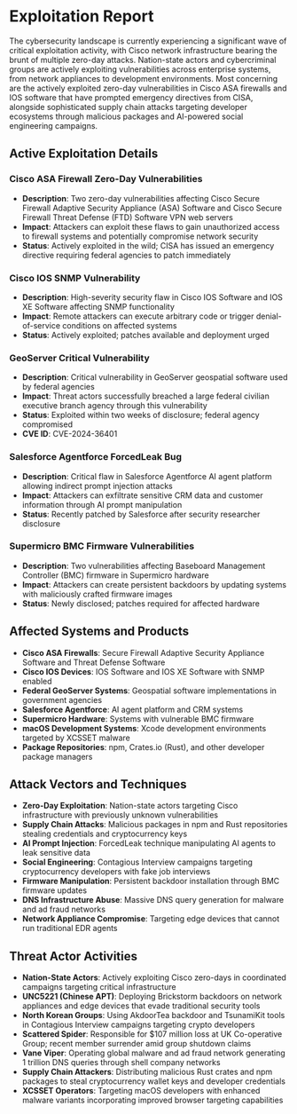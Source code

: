 # Exploitation Report

The cybersecurity landscape is currently experiencing a significant wave of critical exploitation activity, with Cisco network infrastructure bearing the brunt of multiple zero-day attacks. Nation-state actors and cybercriminal groups are actively exploiting vulnerabilities across enterprise systems, from network appliances to development environments. Most concerning are the actively exploited zero-day vulnerabilities in Cisco ASA firewalls and IOS software that have prompted emergency directives from CISA, alongside sophisticated supply chain attacks targeting developer ecosystems through malicious packages and AI-powered social engineering campaigns.

## Active Exploitation Details

### Cisco ASA Firewall Zero-Day Vulnerabilities
- **Description**: Two zero-day vulnerabilities affecting Cisco Secure Firewall Adaptive Security Appliance (ASA) Software and Cisco Secure Firewall Threat Defense (FTD) Software VPN web servers
- **Impact**: Attackers can exploit these flaws to gain unauthorized access to firewall systems and potentially compromise network security
- **Status**: Actively exploited in the wild; CISA has issued an emergency directive requiring federal agencies to patch immediately

### Cisco IOS SNMP Vulnerability
- **Description**: High-severity security flaw in Cisco IOS Software and IOS XE Software affecting SNMP functionality
- **Impact**: Remote attackers can execute arbitrary code or trigger denial-of-service conditions on affected systems
- **Status**: Actively exploited; patches available and deployment urged

### GeoServer Critical Vulnerability
- **Description**: Critical vulnerability in GeoServer geospatial software used by federal agencies
- **Impact**: Threat actors successfully breached a large federal civilian executive branch agency through this vulnerability
- **Status**: Exploited within two weeks of disclosure; federal agency compromised
- **CVE ID**: CVE-2024-36401

### Salesforce Agentforce ForcedLeak Bug
- **Description**: Critical flaw in Salesforce Agentforce AI agent platform allowing indirect prompt injection attacks
- **Impact**: Attackers can exfiltrate sensitive CRM data and customer information through AI prompt manipulation
- **Status**: Recently patched by Salesforce after security researcher disclosure

### Supermicro BMC Firmware Vulnerabilities
- **Description**: Two vulnerabilities affecting Baseboard Management Controller (BMC) firmware in Supermicro hardware
- **Impact**: Attackers can create persistent backdoors by updating systems with maliciously crafted firmware images
- **Status**: Newly disclosed; patches required for affected hardware

## Affected Systems and Products

- **Cisco ASA Firewalls**: Secure Firewall Adaptive Security Appliance Software and Threat Defense Software
- **Cisco IOS Devices**: IOS Software and IOS XE Software with SNMP enabled
- **Federal GeoServer Systems**: Geospatial software implementations in government agencies
- **Salesforce Agentforce**: AI agent platform and CRM systems
- **Supermicro Hardware**: Systems with vulnerable BMC firmware
- **macOS Development Systems**: Xcode development environments targeted by XCSSET malware
- **Package Repositories**: npm, Crates.io (Rust), and other developer package managers

## Attack Vectors and Techniques

- **Zero-Day Exploitation**: Nation-state actors targeting Cisco infrastructure with previously unknown vulnerabilities
- **Supply Chain Attacks**: Malicious packages in npm and Rust repositories stealing credentials and cryptocurrency keys
- **AI Prompt Injection**: ForcedLeak technique manipulating AI agents to leak sensitive data
- **Social Engineering**: Contagious Interview campaigns targeting cryptocurrency developers with fake job interviews
- **Firmware Manipulation**: Persistent backdoor installation through BMC firmware updates
- **DNS Infrastructure Abuse**: Massive DNS query generation for malware and ad fraud networks
- **Network Appliance Compromise**: Targeting edge devices that cannot run traditional EDR agents

## Threat Actor Activities

- **Nation-State Actors**: Actively exploiting Cisco zero-days in coordinated campaigns targeting critical infrastructure
- **UNC5221 (Chinese APT)**: Deploying Brickstorm backdoors on network appliances and edge devices that evade traditional security tools
- **North Korean Groups**: Using AkdoorTea backdoor and TsunamiKit tools in Contagious Interview campaigns targeting crypto developers
- **Scattered Spider**: Responsible for $107 million loss at UK Co-operative Group; recent member surrender amid group shutdown claims
- **Vane Viper**: Operating global malware and ad fraud network generating 1 trillion DNS queries through shell company networks
- **Supply Chain Attackers**: Distributing malicious Rust crates and npm packages to steal cryptocurrency wallet keys and developer credentials
- **XCSSET Operators**: Targeting macOS developers with enhanced malware variants incorporating improved browser targeting capabilities